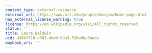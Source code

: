 ```yaml
---
content_type: external-resource
external_url: https://www.mit.edu/people/boojum/home-page.html
has_external_license_warning: true
license: https://en.wikipedia.org/wiki/All_rights_reserved
status: ''
title: Laura Baldwin
uid: 436bf710-d383-4bdd-9da3-538a0be34ada
wayback_url: ''
---
```

